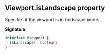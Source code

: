 ## Viewport.isLandscape property

Specifies if the viewport is in landscape mode.

**Signature:**

```typescript
interface Viewport {
  isLandscape?: boolean;
}
```
